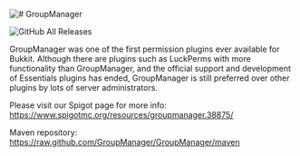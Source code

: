 ![# GroupManager](https://i.imgur.com/h1WW3ZE.png)

![GitHub All Releases](https://img.shields.io/badge/downloads-270k-brightgreen)

GroupManager was one of the first permission plugins ever available for Bukkit. Although there are plugins such as LuckPerms with more functionality than GroupManager, and the official support and development of Essentials plugins has ended, GroupManager is still preferred over other plugins by lots of server administrators.

Please visit our Spigot page for more info:
https://www.spigotmc.org/resources/groupmanager.38875/

Maven repository:
https://raw.github.com/GroupManager/GroupManager/maven
